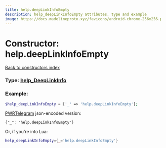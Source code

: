 ```yaml
---
title: help.deepLinkInfoEmpty
description: help_deepLinkInfoEmpty attributes, type and example
image: https://docs.madelineproto.xyz/favicons/android-chrome-256x256.png
---
```

# Constructor: help.deepLinkInfoEmpty  
[Back to constructors index](index.md)






### Type: [help\_DeepLinkInfo](../types/help_DeepLinkInfo.md)


### Example:

```php
$help_deepLinkInfoEmpty = ['_' => 'help.deepLinkInfoEmpty'];
```  

[PWRTelegram](https://pwrtelegram.xyz) json-encoded version:

```
{"_": "help.deepLinkInfoEmpty"}
```


Or, if you're into Lua:

```lua
help_deepLinkInfoEmpty={_='help.deepLinkInfoEmpty'}

```


